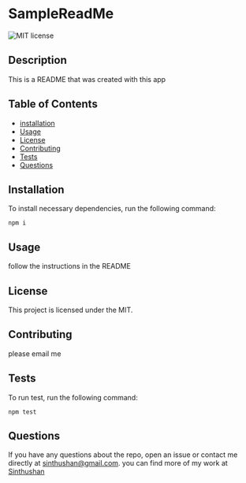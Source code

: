 # SampleReadMe
  ![MIT license](https://img.shields.io/badge/license-MIT-blue)
  ## Description 
  
  This is a README that was created with this app

  ## Table of Contents
  * [installation](#installation)
  * [Usage](#usage)
  * [License](#license)
  * [Contributing](#contributing)
  * [Tests](#tests)
  * [Questions](#questions)
  
  ## Installation
  To install necessary dependencies, run the following command:
  ```
  npm i
  ```
  ## Usage
  follow the instructions in the README

  ## License
  This project is licensed under the MIT.

  ## Contributing
  please email me

  ## Tests
  To run test, run the following command:
  ```
  npm test
  ```

  ## Questions
  If you have any questions about the repo, open an issue or contact me directly at sinthushan@gmail.com. you can find more of my work at [Sinthushan](https://github.com/Sinthushan)
